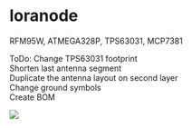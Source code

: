 # loranode
RFM95W, ATMEGA328P,  TPS63031, MCP7381

ToDo:
Change TPS63031 footprint<br>
Shorten last antenna segment<br>
Duplicate the antenna layout on second layer<br>
Change ground symbols<br>
Create BOM<br>

<img src="https://raw.githubusercontent.com/cernohorsky/loranode/master/LoRaNode.jpg" />
